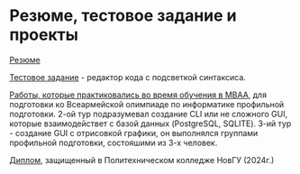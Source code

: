 # Резюме, тестовое задание и проекты
[Резюме](https://github.com/richstog/Resume/blob/main/%D0%A0%D0%B5%D0%B7%D1%8E%D0%BC%D0%B5.pdf) 

[Тестовое задание](https://github.com/richstog/Resume/tree/main/TextEditorWithHighlight) - редактор кода с подсветкой синтаксиса.

[Работы, которые практиковались во время обучения в МВАА](https://github.com/richstog/Resume/tree/main/MVAA%20Works), для подготовки ко Всеармейской олимпиаде по информатике профильной подготовки.
2-ой тур подразумевал создание CLI или не сложного GUI, которые взаимодействет с базой данных (PostgreSQL, SQLITE). 3-ий тур - создание GUI с отрисовкой графики, он выполнялся группами профильной подготовки, состояшими из 3-х человек.

[Диплом](https://github.com/richstog/OGL_engine), защищенный в Политехническом колледже НовГУ (2024г.)
